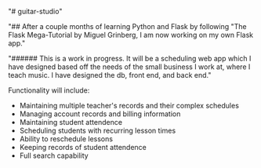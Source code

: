 "# guitar-studio" 

"## After a couple months of learning Python and Flask by following "The Flask Mega-Tutorial by Miguel Grinberg, I am now working on my own Flask app."

"###### This is a work in progress. It will be a scheduling web app which I have designed based off the needs of the small business I work at, where I teach music. I have designed the db, front end, and back end."

Functionality will include:
- Maintaining multiple teacher's records and their complex schedules
- Managing account records and billing information
- Maintaining student attendence
- Scheduling students with recurring lesson times
- Ability to reschedule lessons
- Keeping records of student attendence
- Full search capability